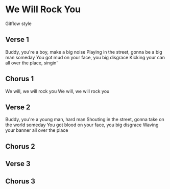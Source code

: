 # We Will Rock You
Gitflow style

## Verse 1
Buddy, you're a boy, make a big noise
Playing in the street, gonna be a big man someday
You got mud on your face, you big disgrace
Kicking your can all over the place, singin'
## Chorus 1
We will, we will rock you
We will, we will rock you

## Verse 2
Buddy, you're a young man, hard man
Shouting in the street, gonna take on the world someday
You got blood on your face, you big disgrace
Waving your banner all over the place

## Chorus 2

## Verse 3

## Chorus 3
